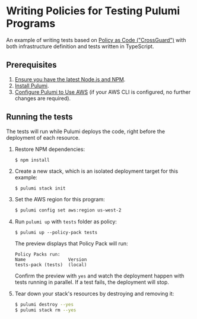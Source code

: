 # Writing Policies for Testing Pulumi Programs

An example of writing tests based on [Policy as Code ("CrossGuard")](https://www.pulumi.com/docs/guides/crossguard/) with both infrastructure definition and tests written in TypeScript.

## Prerequisites

1. [Ensure you have the latest Node.js and NPM](https://nodejs.org/en/download/).
2. [Install Pulumi](https://www.pulumi.com/docs/get-started/install/).
3. [Configure Pulumi to Use AWS](https://www.pulumi.com/docs/intro/cloud-providers/aws/setup/) (if your AWS CLI is configured, no further changes are required).


## Running the tests

The tests will run while Pulumi deploys the code, right before the deployment of each resource.

1.  Restore NPM dependencies:

    ```
    $ npm install
    ```

2. Create a new stack, which is an isolated deployment target for this example:

    ```bash
    $ pulumi stack init
    ```

3. Set the AWS region for this program:

    ```bash
    $ pulumi config set aws:region us-west-2
    ```

4.  Run `pulumi up` with `tests` folder as policy:

    ``` 
    $ pulumi up --policy-pack tests
    ```

    The preview displays that Policy Pack will run:

    ```
    Policy Packs run:
    Name                Version
    tests-pack (tests)  (local)
    ```

    Confirm the preview with `yes` and watch the deployment happen with tests running in parallel. If a test fails, the deployment will stop.

5. Tear down your stack's resources by destroying and removing it:

    ```bash
    $ pulumi destroy --yes
    $ pulumi stack rm --yes
    ```
